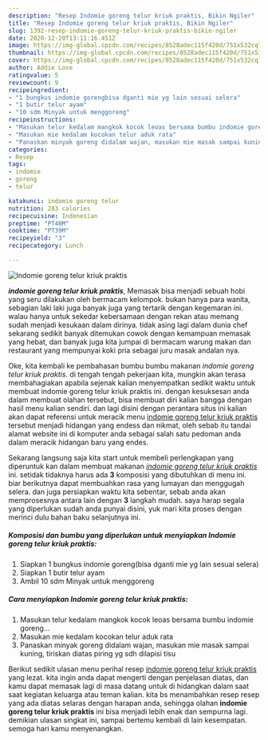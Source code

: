 ```yaml
---
description: "Resep Indomie goreng telur kriuk praktis, Bikin Ngiler"
title: "Resep Indomie goreng telur kriuk praktis, Bikin Ngiler"
slug: 1392-resep-indomie-goreng-telur-kriuk-praktis-bikin-ngiler
date: 2020-12-20T13:11:16.451Z
image: https://img-global.cpcdn.com/recipes/8528adec115f420d/751x532cq70/indomie-goreng-telur-kriuk-praktis-foto-resep-utama.jpg
thumbnail: https://img-global.cpcdn.com/recipes/8528adec115f420d/751x532cq70/indomie-goreng-telur-kriuk-praktis-foto-resep-utama.jpg
cover: https://img-global.cpcdn.com/recipes/8528adec115f420d/751x532cq70/indomie-goreng-telur-kriuk-praktis-foto-resep-utama.jpg
author: Addie Love
ratingvalue: 5
reviewcount: 9
recipeingredient:
- "1 bungkus indomie gorengbisa dganti mie yg lain sesuai selera"
- "1 butir telur ayam"
- "10 sdm Minyak untuk menggoreng"
recipeinstructions:
- "Masukan telur kedalam mangkok kocok leoas bersama bumbu indomie goreng..."
- "Masukan mie kedalam kocokan telur aduk rata"
- "Panaskan minyak goreng didalam wajan, masukan mie masak sampai kuning, tiriskan diatas piring yg sdh dilapisi tisu"
categories:
- Resep
tags:
- indomie
- goreng
- telur

katakunci: indomie goreng telur 
nutrition: 283 calories
recipecuisine: Indonesian
preptime: "PT40M"
cooktime: "PT39M"
recipeyield: "3"
recipecategory: Lunch

---
```



![Indomie goreng telur kriuk praktis](https://img-global.cpcdn.com/recipes/8528adec115f420d/751x532cq70/indomie-goreng-telur-kriuk-praktis-foto-resep-utama.jpg)

<b><i>indomie goreng telur kriuk praktis</i></b>, Memasak bisa menjadi sebuah hobi yang seru dilakukan oleh bermacam kelompok. bukan hanya para wanita, sebagian laki laki juga banyak juga yang tertarik dengan kegemaran ini. walau hanya untuk sekedar kebersamaan dengan rekan atau memang sudah menjadi kesukaan dalam dirinya. tidak asing lagi dalam dunia chef sekarang sedikit banyak ditemukan cowok dengan kemampuan memasak yang hebat, dan banyak juga kita jumpai di bermacam warung makan dan restaurant yang mempunyai koki pria sebagai juru masak andalan nya.



Oke, kita kembali ke pembahasan bumbu bumbu makanan <i>indomie goreng telur kriuk praktis</i>. di tengah tengah pekerjaan kita, mungkin akan terasa membahagiakan apabila sejenak kalian menyempatkan sedikit waktu untuk membuat indomie goreng telur kriuk praktis ini. dengan kesuksesan anda dalam membuat olahan tersebut, bisa membuat diri kalian bangga dengan hasil menu kalian sendiri. dan lagi disini dengan perantara situs ini kalian akan dapat referensi untuk meracik menu <u>indomie goreng telur kriuk praktis</u> tersebut menjadi hidangan yang endess dan nikmat, oleh sebab itu tandai alamat website ini di komputer anda sebagai salah satu pedoman anda dalam meracik hidangan baru yang endes.


Sekarang langsung saja kita start untuk membeli perlengkapan yang diperuntuk kan dalam membuat makanan <u><i>indomie goreng telur kriuk praktis</i></u> ini. setidak tidaknya harus ada <b>3</b> komposisi yang dibutuhkan di menu ini. biar berikutnya dapat membuahkan rasa yang lumayan dan menggugah selera. dan juga persiapkan waktu kita sebentar, sebab anda akan memprosesnya antara lain dengan <b>3</b> langkah mudah. saya harap segala yang diperlukan sudah anda punyai disini, yuk mari kita proses dengan merinci dulu bahan baku selanjutnya ini.

<!--inarticleads1-->

##### Komposisi dan bumbu yang diperlukan untuk menyiapkan Indomie goreng telur kriuk praktis:

1. Siapkan 1 bungkus indomie goreng(bisa dganti mie yg lain sesuai selera)
1. Siapkan 1 butir telur ayam
1. Ambil 10 sdm Minyak untuk menggoreng




<!--inarticleads2-->

##### Cara menyiapkan Indomie goreng telur kriuk praktis:

1. Masukan telur kedalam mangkok kocok leoas bersama bumbu indomie goreng...
1. Masukan mie kedalam kocokan telur aduk rata
1. Panaskan minyak goreng didalam wajan, masukan mie masak sampai kuning, tiriskan diatas piring yg sdh dilapisi tisu




Berikut sedikit ulasan menu perihal resep <u>indomie goreng telur kriuk praktis</u> yang lezat. kita ingin anda dapat mengerti dengan penjelasan diatas, dan kamu dapat memasak lagi di masa datang untuk di hidangkan dalam saat saat kegiatan keluarga atau teman kalian. kita bs menambahkan resep resep yang ada diatas selaras dengan harapan anda, sehingga olahan <b>indomie goreng telur kriuk praktis</b> ini bisa menjadi lebih enak dan sempurna lagi. demikian ulasan singkat ini, sampai bertemu kembali di lain kesempatan. semoga hari kamu menyenangkan.
